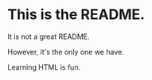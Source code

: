<h1>This is the README.</h1>
<p>It is not a great README.</p>
<p>However, it's the only one we have.</p>
<footer>Learning HTML is fun.</footer>